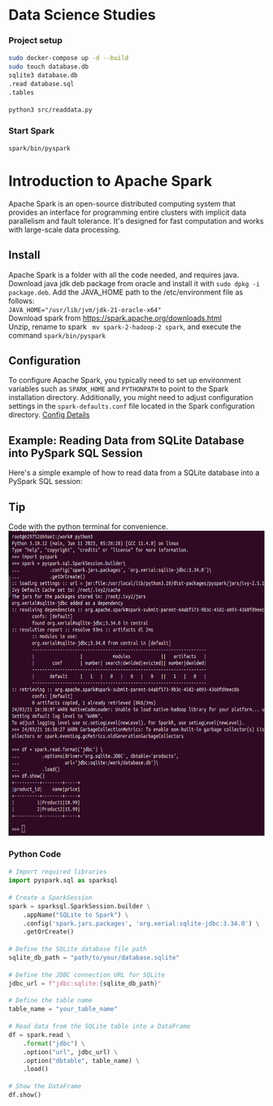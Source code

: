 # Data Science Studies

### Project setup
```sh
sudo docker-compose up -d --build
sudo touch database.db
sqlite3 database.db
.read database.sql
.tables

python3 src/readdata.py
```

### Start Spark
```sh
spark/bin/pyspark
```

# Introduction to Apache Spark

Apache Spark is an open-source distributed computing system that provides an interface for programming entire clusters with 
implicit data parallelism and fault tolerance. It's designed for fast computation and works with large-scale data processing.

## Install
Apache Spark is a folder with all the code needed, and requires java. <br>
Download java jdk deb package from oracle and install it with ` sudo dpkg -i package.deb `.
Add the JAVA_HOME path to the /etc/environment file as follows: <br>
`JAVA_HOME="/usr/lib/jvm/jdk-21-oracle-x64"`<br>
Download spark from https://spark.apache.org/downloads.html <br>
Unzip, rename to spark ` mv spark-2-hadoop-2 spark`, and execute the command ` spark/bin/pyspark `

## Configuration

To configure Apache Spark, you typically need to set up environment variables such as `SPARK_HOME` and `PYTHONPATH` to point to 
the Spark installation directory. Additionally, you might need to adjust configuration settings in the `spark-defaults.conf` file 
located in the Spark configuration directory.
[Config Details](./ConfigDetails.md)

## Example: Reading Data from SQLite Database into PySpark SQL Session

Here's a simple example of how to read data from a SQLite database into a PySpark SQL session:

## Tip
Code with the python terminal for convenience.<br>
<img src="./imgs/pyspark.png" width="700" height="600">

### Python Code

```python
# Import required libraries
import pyspark.sql as sparksql

# Create a SparkSession
spark = sparksql.SparkSession.builder \
    .appName("SQLite to Spark") \
    .config('spark.jars.packages', 'org.xerial:sqlite-jdbc:3.34.0') \
    .getOrCreate()

# Define the SQLite database file path
sqlite_db_path = "path/to/your/database.sqlite"

# Define the JDBC connection URL for SQLite
jdbc_url = f"jdbc:sqlite:{sqlite_db_path}"

# Define the table name
table_name = "your_table_name"

# Read data from the SQLite table into a DataFrame
df = spark.read \
    .format("jdbc") \
    .option("url", jdbc_url) \
    .option("dbtable", table_name) \
    .load()

# Show the DataFrame
df.show()
```
